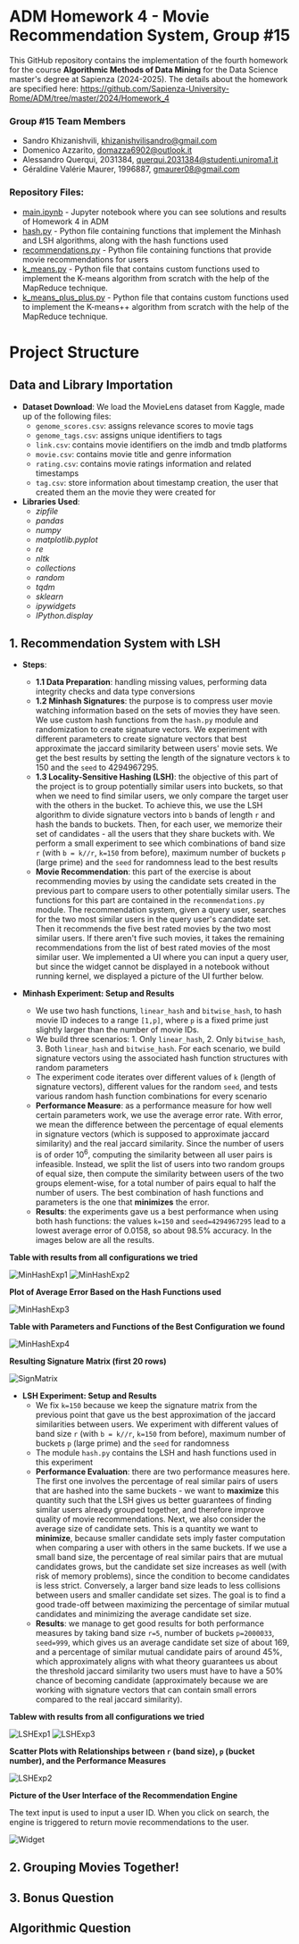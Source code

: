 # ADM Homework 4 - Movie Recommendation System, Group #15

This GitHub repository contains the implementation of the fourth homework for the course **Algorithmic Methods of Data Mining** for the Data Science master's degree at Sapienza (2024-2025). The details about the homework are specified here: https://github.com/Sapienza-University-Rome/ADM/tree/master/2024/Homework_4

### Group #15 Team Members
* Sandro Khizanishvili, khizanishvilisandro@gmail.com
* Domenico Azzarito, domazza6902@outlook.it
* Alessandro Querqui, 2031384, querqui.2031384@studenti.uniroma1.it
* Géraldine Valérie Maurer, 1996887, gmaurer08@gmail.com


### Repository Files:
* [main.ipynb](main.ipynb) - Jupyter notebook where you can see solutions and results of Homework 4 in ADM
* [hash.py](module/hash.py) - Python file containing functions that implement the Minhash and LSH algorithms, along with the hash functions used
* [recommendations.py](module/recommendations.py) - Python file containing functions that provide movie recommendations for users
* [k_means.py](module/k_means.py) - Python file that contains custom functions used to implement the K-means algorithm from scratch with the help of the MapReduce technique.
* [k_means_plus_plus.py](module/k_means_plus_plus.py) - Python file that contains custom functions used to implement the K-means++ algorithm from scratch with the help of the MapReduce technique.

# Project Structure

## Data and Library Importation
* **Dataset Download**: We load the MovieLens dataset from Kaggle, made up of the following files:
    * ```genome_scores.csv```: assigns relevance scores to movie tags
    * ```genome_tags.csv```: assigns unique identifiers to tags
    * ```link.csv```: contains movie identifiers on the imdb and tmdb platforms
    * ```movie.csv```: contains movie title and genre information
    * ```rating.csv```: contains movie ratings information and related timestamps
    * ```tag.csv```: store information about timestamp creation, the user that created them an the movie they were created for
* **Libraries Used**:
    * *zipfile*
    * *pandas*
    * *numpy*
    * *matplotlib.pyplot*
    * *re*
    * *nltk*
    * *collections*
    * *random*
    * *tqdm*
    * *sklearn*
    * *ipywidgets*
    * *IPython.display*
  
## 1. Recommendation System with LSH
* **Steps**:
    - **1.1 Data Preparation**: handling missing values, performing data integrity checks and data type conversions
    - **1.2 Minhash Signatures**: the purpose is to compress user movie watching information based on the sets of movies they have seen. We use custom hash functions from the ```hash.py``` module and randomization to create signature vectors. We experiment with different parameters to create signature vectors that best approximate the jaccard similarity between users' movie sets. We get the best results by setting the length of the signature vectors ```k``` to 150 and the ```seed``` to 4294967295.
    - **1.3 Locality-Sensitive Hashing (LSH)**: the objective of this part of the project is to group potentially similar users into buckets, so that when we need to find similar users, we only compare the target user with the others in the bucket. To achieve this, we use the LSH algorithm to divide signature vectors into ```b``` bands of length ```r``` and hash the bands to buckets. Then, for each user, we memorize their set of candidates - all the users that they share buckets with. We perform a small experiment to see which combinations of band size ```r``` (with ```b = k//r```, ```k=150``` from before), maximum number of buckets ```p``` (large prime) and the ```seed``` for randomness lead to the best results
    - **Movie Recommendation**: this part of the exercise is about recommending movies by using the candidate sets created in the previous part to compare users to other potentially similar users. The functions for this part are contained in the ```recommendations.py``` module. The recommendation system, given a query user, searches for the two most similar users in the query user's candidate set. Then it recommends the five best rated movies by the two most similar users. If there aren't five such movies, it takes the remaining recommendations from the list of best rated movies of the most similar user. We implemented a UI where you can input a query user, but since the widget cannot be displayed in a notebook without running kernel, we displayed a picture of the UI further below.
 
* **Minhash Experiment: Setup and Results**
    - We use two hash functions, ```linear_hash``` and ```bitwise_hash```, to hash movie ID indeces to a range ```[1,p]```, where ```p``` is a fixed prime just slightly larger than the number of movie IDs.
    - We build three scenarios: 1. Only ```linear_hash```, 2. Only ```bitwise_hash```, 3. Both ```linear_hash``` and ```bitwise_hash```. For each scenario, we build signature vectors using the associated hash function structures with random parameters
    - The experiment code iterates over different values of ```k``` (length of signature vectors), different values for the random ```seed```, and tests various random hash function combinations for every scenario
    - **Performance Measure**: as a performance measure for how well certain parameters work, we use the average error rate. With error, we mean the difference between the percentage of equal elements in signature vectors (which is supposed to approximate jaccard similarity) and the real jaccard similarity. Since the number of users is of order $10^6$, computing the similarity between all user pairs is infeasible. Instead, we split the list of users into two random groups of equal size, then compute the similarity between users of the two groups element-wise, for a total number of pairs equal to half the number of users. The best combination of hash functions and parameters is the one that **minimizes** the error.
    - **Results**: the experiments gave us a best performance when using both hash functions: the values ```k=150``` and ```seed=4294967295``` lead to a lowest average error of 0.0158, so about 98.5% accuracy. In the images below are all the results.

**Table with results from all configurations we tried**

![MinHashExp1](images/MinHashExp1.png)
![MinHashExp2](images/MinHashExp2.png)

**Plot of Average Error Based on the Hash Functions used**

![MinHashExp3](images/MinHashExp3.png)

**Table with Parameters and Functions of the Best Configuration we found**

![MinHashExp4](images/MinHashExp4.png)

**Resulting Signature Matrix (first 20 rows)**

![SignMatrix](images/SignMatrix.png)

* **LSH Experiment: Setup and Results**
    - We fix ```k=150``` because we keep the signature matrix from the previous point that gave us the best approximation of the jaccard similarities between users. We experiment with different values of band size ```r``` (with ```b = k//r```, ```k=150``` from before), maximum number of buckets ```p``` (large prime) and the ```seed``` for randomness
    - The module ```hash.py``` contains the LSH and hash functions used in this experiment
    - **Performance Evaluation**: there are two performance measures here. The first one involves the percentage of real similar pairs of users that are hashed into the same buckets - we want to **maximize** this quantity such that the LSH gives us better guarantees of finding similar users already grouped together, and therefore improve quality of movie recommendations. Next, we also consider the average size of candidate sets. This is a quantity we want to **minimize**, because smaller candidate sets imply faster computation when comparing a user with others in the same buckets.  If we use a small band size, the percentage of real similar pairs that are mutual candidates grows, but the candidate set size increases as well (with risk of memory problems), since the condition to become candidates is less strict. Conversely, a larger band size leads to less collisions between users and smaller candidate set sizes. The goal is to find a good trade-off between maximizing the percentage of similar mutual candidates and minimizing the average candidate set size.
    - **Results**: we manage to get good results for both performance measures by taking band size ```r=5```, number of buckets ```p=2000033```, ```seed=999```, which gives us an average candidate set size of about 169, and a percentage of similar mutual candidate pairs of around 45%, which approximately aligns with what theory guarantees us about the threshold jaccard similarity two users must have to have a 50% chance of becoming candidate (approximately because we are working with signature vectors that can contain small errors compared to the real jaccard similarity).

**Tablew with results from all configurations we tried**

![LSHExp1](images/LSHExp1.png)
![LSHExp3](images/LSHExp3.png)

**Scatter Plots with Relationships between ```r``` (band size), ```p``` (bucket number), and the Performance Measures**

![LSHExp2](images/LSHExp2.png)

**Picture of the User Interface of the Recommendation Engine**

The text input is used to input a user ID. When you click on search, the engine is triggered to return movie recommendations to the user.

![Widget](images/Widget.png)

## 2. Grouping Movies Together!

## 3. Bonus Question

## Algorithmic Question
